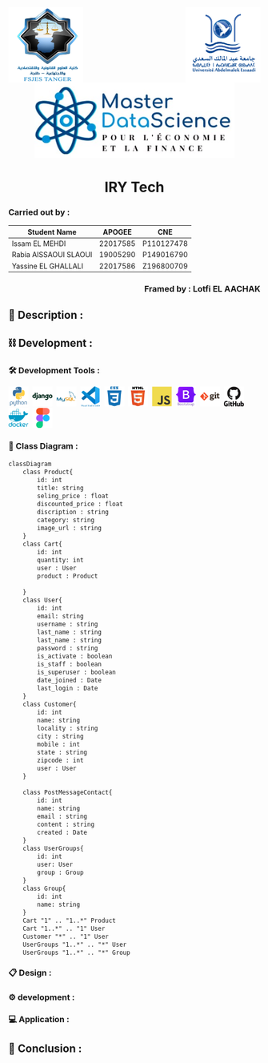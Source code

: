 <div>
  <img src="https://github.com/elghallali/my-images/blob/master/Faculty%20Official/fsjest.jpg" title="fsjest" alt="fsjest" width="150" height="150" align="left"/>
  <img src="https://github.com/elghallali/my-images/blob/master/Faculty%20Official/uae.png" title="UAE" **alt="UAE" width="150" height="150" align="right"/>
</div>
<div align="center">
  <img src="https://github.com/elghallali/my-images/blob/master/Faculty%20Official/logo.png" title="DSDS" alt="DSDS" width="400" height="150"/>
</div>

<div align="center">
  
# IRY Tech 
  
</div>

<div>
<div align="left">
  
### Carried out by :
| Student Name   |      APOGEE      |  CNE |
|----------|:-------------:|:------:|
| Issam EL MEHDI |  22017585 | P110127478 |
| Rabia AISSAOUI SLAOUI |    19005290   |   P149016790 |
| Yassine EL GHALLALI | 22017586 |    Z196800709 |
  
  </div>
  <div align="right">
    
### Framed by : Lotfi EL AACHAK
    
  </div>
</div>
  
## :bookmark_tabs: Description :


## :chains: Development :

### :hammer_and_wrench: Development Tools :

<div>
  <img src="https://github.com/devicons/devicon/blob/master/icons/python/python-original-wordmark.svg" title="Python" alt="Python" width="40" height="40"/>&nbsp;
  <img src="https://github.com/devicons/devicon/blob/master/icons/django/django-plain-wordmark.svg" title="Django" alt="Django" width="40" height="40"/>&nbsp;
  <img src="https://github.com/devicons/devicon/blob/master/icons/mysql/mysql-original-wordmark.svg" title="MySQL" **alt="MySQL" width="40" height="40"/>&nbsp;
  <img src="https://github.com/devicons/devicon/blob/master/icons/vscode/vscode-original-wordmark.svg" title="VSCode" alt="VSCode" width="40" height="40"/>&nbsp;
  <img src="https://github.com/devicons/devicon/blob/master/icons/css3/css3-plain-wordmark.svg"  title="CSS3" alt="CSS" width="40" height="40"/>&nbsp;
  <img src="https://github.com/devicons/devicon/blob/master/icons/html5/html5-original-wordmark.svg" title="HTML5" alt="HTML" width="40" height="40"/>&nbsp;
  <img src="https://github.com/devicons/devicon/blob/master/icons/javascript/javascript-original.svg" title="JavaScript" alt="JavaScript" width="40" height="40"/>&nbsp;
  <img src="https://github.com/devicons/devicon/blob/master/icons/bootstrap/bootstrap-original-wordmark.svg" title="Bootstrap" alt="Bootstrap" width="40" height="40"/>&nbsp;
  <img src="https://github.com/devicons/devicon/blob/master/icons/git/git-original-wordmark.svg" title="Git" **alt="Git" width="40" height="40"/>&nbsp;
  <img src="https://github.com/devicons/devicon/blob/master/icons/github/github-original-wordmark.svg" title="GitHub" **alt="GitHub" width="40" height="40"/>&nbsp;
  <img src="https://github.com/devicons/devicon/blob/master/icons/docker/docker-plain-wordmark.svg" title="Docker" alt="Docker" width="40" height="40"/>&nbsp;
  <img src="https://github.com/devicons/devicon/blob/master/icons/figma/figma-original.svg" title="Figma" alt="Figma" width="40" height="40"/>&nbsp;
</div>

### :wrench: Class Diagram :

```mermaid
classDiagram
    class Product{
        id: int
        title: string
        seling_price : float
        discounted_price : float
        discription : string
        category: string
        image_url : string
    }
    class Cart{
        id: int
        quantity: int
        user : User
        product : Product
        
    }
    class User{
        id: int
        email: string
        username : string
        last_name : string
        last_name : string
        password : string
        is_activate : boolean
        is_staff : boolean
        is_superuser : boolean
        date_joined : Date
        last_login : Date
    }
    class Customer{
        id: int
        name: string
        locality : string
        city : string
        mobile : int
        state : string
        zipcode : int
        user : User
    }
    
    class PostMessageContact{
        id: int
        name: string
        email : string
        content : string
        created : Date
    }
    class UserGroups{
        id: int
        user: User
        group : Group
    }
    class Group{
        id: int
        name: string
    }
    Cart "1" .. "1..*" Product
    Cart "1..*" .. "1" User
    Customer "*" .. "1" User
    UserGroups "1..*" .. "*" User
    UserGroups "1..*" .. "*" Group
```

### :clipboard: Design :

### :gear: development :

### :computer: Application :

## :office: Conclusion :
